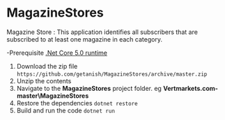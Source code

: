 # MagazineStores
Magazine Store : This application identifies all subscribers that are subscribed to at least one magazine in each category.

-Prerequisite [.Net Core 5.0 runtime](https://www.microsoft.com/net/download/windows)
1. Download the zip file 
`https://github.com/getanish/MagazineStores/archive/master.zip`
2. Unzip the contents
3. Navigate to the **MagazineStores** project folder.
 eg **Vertmarkets.com-master\MagazineStores**
4. Restore the dependencies
`dotnet restore`
5. Build and run the code
`dotnet run`